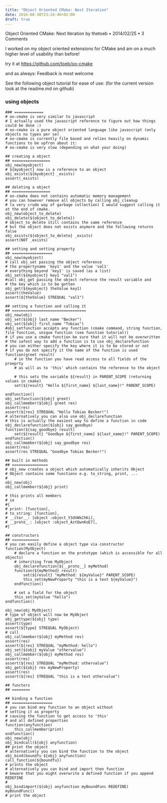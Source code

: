 ```yaml
---
title: "Object Oriented CMake: Next Iteration"
date: 2016-08-30T23:24:46+02:00
draft: true
---
```



Object Oriented CMake: Next Iteration
by thetoeb • 2014/02/25 • 3 Comments

I worked on my object oriented extensions for CMake  and am on a much higher level of usability than before!

try it at https://github.com/toeb/oo-cmake 

and as always: Feedback is most welcome

See the following object tutorial for ease of use: (for the current version look at the readme.md on github)


### using objects
    ### =============
    # oo-cmake is very similar to javascript
    # I actually used the javascript reference to figure out how things could be done :)
    # oo-cmake is a pure object oriented language like javascript (only objects no types per se)
    # oo-cmake is currently file based and relies heavily on dynamic functions to be upfron about it:
    # oo-cmake is very slow (depending on what your doing)

    ## creating a object
    ## =================
    obj_new(myobject)
    # ${myobject} now is a reference to an object
    obj_exists(${myobject} _exists)
    assert(_exists)

    ## deleting a object
    ## =================
    # oo-cmake does not contains automatic memory management
    # you can however remove all objects by calling obj_cleanup 
    # (a very crude way of garbage collection) I would suggest calling it at the end of cmake.
    obj_new(object_to_delete)
    obj_delete(${object_to_delete})
    # object_to_delete still contains the same reference
    # but the object does not exists anymore and the following returns false
    obj_exists(${object_to_delete} _exists)
    assert(NOT _exists)

    ## setting and setting property
    ## ==================
    obj_new(myobject)
    # call obj_set passing the object reference
    # the propertyname 'key1' and the value 'val1'
    # everything beyond 'key1' is saved (as a list)
    obj_set(${myobject} key1 "val1")
    #call obj_get passing the object refernce the result variable and
    # the key which is to be gotten
    obj_get(${myobject} theValue key1)
    assert(theValue)
    assert(${theValue} STREQUAL "val1")

    ## setting a function and calling it
    ## =================================
    obj_new(obj)
    obj_set(${obj} last_name "Becker")
    obj_set(${obj} first_name "Tobias")
    #obj_setfunction accepts any function (cmake command, string function, file function, unique function (see function tutorial))
    # if you use a cmake function be sure that it will not be overwritten
    # the safest way to add a function is to use obj_declarefunction
    # you can either specify the key where it is to be stored or not
    # if you do not specify it the name of the function is used
    function(greet result)
        # in the function you have read access to all fields of the proeprty
        # as will as to 'this' which contains the reference to the object

        # this sets the variable ${result} in PARENT_SCOPE (returning values in cmake)
        set(${result} "Hello ${first_name} ${last_name}!" PARENT_SCOPE)

    endfunction()
    obj_setfunction(${obj} greet)
    obj_callmember(${obj} greet res)
    assert(res)
    assert(${res} STREQUAL "Hello Tobias Becker!")
    # alternatively you can also use obj_declarefunction
    # this is actually the easiest way to define a function in code
    obj_declarefunction(${obj} say_goodbye)
    function(${say_goodbye} result)
        set(${result} "Goodbye ${first_name} ${last_name}!" PARENT_SCOPE)
    endfunction()
    obj_callmember(${obj} say_goodbye res)
    assert(res)
    assert(res STREQUAL "Goodbye Tobias Becker!")

    ## built in methods
    ## ================
    # obj_new creates a object which automatically inherits Object
    # Object contains some functions e.g. to_string, print, ...
    # 
    obj_new(obj)
    obj_callmember(${obj} print)

    # this prints all members
    # ie
    #{
    # print: [function], 
    # to_string: [function], 
    # __ctor__: [object :object_Y3dVWkChKi], 
    # __proto__: [object :object_AztQwnKoE7], 
    #}

    ## constructors
    ## ============
    # you can easily define a object type via constructor
    function(MyObject)
        # declare a function on the prototype (which is accessible for all objects)
        # inheriting from MyObject
        obj_declarefunction(${__proto__} myMethod)
        function(${myMethod} result)
            set(${result} "myMethod: ${myValue}" PARENT_SCOPE)
            this_set(myNewProperty "this is a text ${myValue}")
        endfunction()

        # set a field for the object
        this_set(myValue "hello")
    endfunction()

    obj_new(obj MyObject)
    # type of object will now be MyObject
    obj_gettype(${obj} type)
    assert(type)
    assert(${type} STREQUAL MyObject)
    # call
    obj_callmember(${obj} myMethod res)
    assert(res)
    assert(${res} STREQUAL "myMethod: hello")
    obj_set(${obj} myValue "othervalue")
    obj_callmember(${obj} myMethod res)
    assert(res)
    assert(${res} STREQUAL "myMethod: othervalue")
    obj_get(${obj} res myNewProperty)
    assert(res)
    assert(${res} STREQUAL "this is a text othervalue")

    ## functors
    ## ========

    ## binding a function
    ## ==================
    # you can bind any function to an object without
    # setting it as property
    # causing the function to get access to 'this'
    # and all defined properties
    function(anyfunction)
        this_callmember(print)
    endfunction()
    obj_new(obj)
    obj_bindcall(${obj} anyfunction)
    ## print the object
    # alternatively you can bind the function to the object
    obj_bind(boundfu ${obj} anyfunction)
    call_function(${boundfu})
    # prints the object
    # alternatively you can bind and import then function
    # beware that you might overwrite a defined function if you append REDEFINE
    # 
    obj_bindimport(${obj} anyfunction myBoundFunc REDEFINE)
    myBoundFunc()
    # print the object